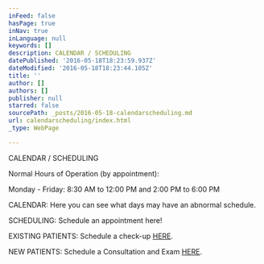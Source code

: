 ```yaml
---
inFeed: false
hasPage: true
inNav: true
inLanguage: null
keywords: []
description: CALENDAR / SCHEDULING
datePublished: '2016-05-18T18:23:59.937Z'
dateModified: '2016-05-18T18:23:44.105Z'
title: ''
author: []
authors: []
publisher: null
starred: false
sourcePath: _posts/2016-05-18-calendarscheduling.md
url: calendarscheduling/index.html
_type: WebPage

---
```

CALENDAR / SCHEDULING

Normal Hours of Operation (by appointment):

Monday - Friday: 8:30 AM to 12:00 PM and 2:00 PM to 6:00 PM

CALENDAR: Here you can see what days may have an abnormal schedule.

SCHEDULING: Schedule an appointment here!

EXISTING PATIENTS: Schedule a check-up [HERE][0].

NEW PATIENTS: Schedule a Consultation and Exam [HERE][1].

[0]: https://drelder.acuityscheduling.com/schedule.php?appointmentType=1045175
[1]: https://drelder.acuityscheduling.com/schedule.php?appointmentType=1045193